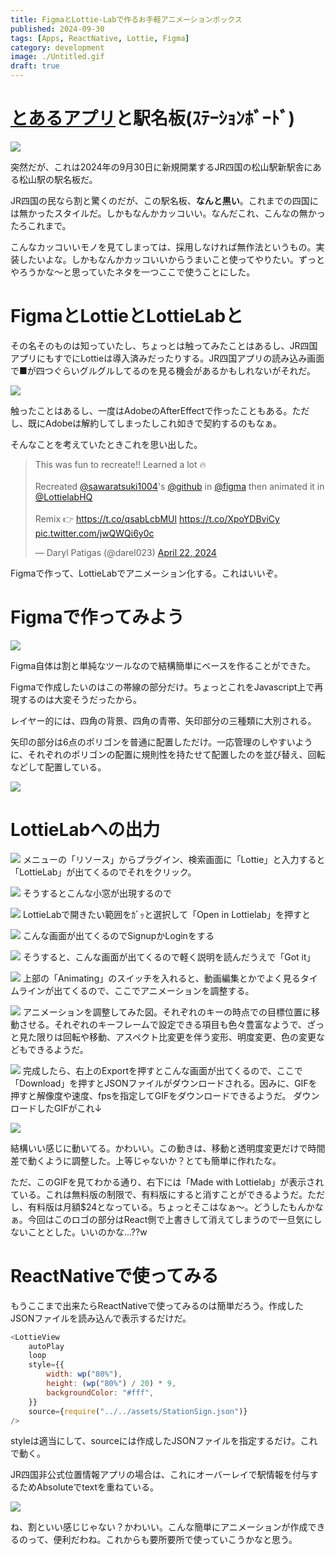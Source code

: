 ```yaml
---
title: FigmaとLottie-Labで作るお手軽アニメーションボックス
published: 2024-09-30
tags: [Apps, ReactNative, Lottie, Figma]
category: development
image: ./Untitled.gif
draft: true
---
```

# [とあるアプリ](https://haruk.in/?page=Apps&app_id=JRShikoku)と駅名板(ｽﾃｰｼｮﾝﾎﾞｰﾄﾞ)

![](./Screenshot_20240830-032809_YouTube.png)

突然だが、これは2024年の9月30日に新規開業するJR四国の松山駅新駅舎にある松山駅の駅名板だ。

JR四国の民なら割と驚くのだが、この駅名板、**なんと黒い**。これまでの四国には無かったスタイルだ。しかもなんかカッコいい。なんだこれ、こんなの無かったろこれまで。

こんなカッコいいモノを見てしまっては、採用しなければ無作法というもの。実装したいよな。しかもなんかカッコいいからうまいこと使ってやりたい。ずっとやろうかな～と思っていたネタを一つここで使うことにした。

# FigmaとLottieとLottieLabと

その名そのものは知っていたし、ちょっとは触ってみたことはあるし、JR四国アプリにもすでにLottieは導入済みだったりする。JR四国アプリの読み込み画面で■が四つぐらいグルグルしてるのを見る機会があるかもしれないがそれだ。

![](./Screenshot_20240901-023238.png)

触ったことはあるし、一度はAdobeのAfterEffectで作ったこともある。ただし、既にAdobeは解約してしまったしこれ如きで契約するのもなぁ。

そんなことを考えていたときこれを思い出した。
<blockquote class="twitter-tweet"><p lang="en" dir="ltr">This was fun to recreate!! Learned a lot 🔥<br><br>Recreated <a href="https://twitter.com/sawaratsuki1004?ref_src=twsrc%5Etfw">@sawaratsuki1004</a>&#39;s <a href="https://twitter.com/github?ref_src=twsrc%5Etfw">@github</a> in <a href="https://twitter.com/figma?ref_src=twsrc%5Etfw">@figma</a> then animated it in <a href="https://twitter.com/LottielabHQ?ref_src=twsrc%5Etfw">@LottielabHQ</a> <br> <br>Remix 👉 <a href="https://t.co/qsabLcbMUl">https://t.co/qsabLcbMUl</a> <a href="https://t.co/XpoYDBviCy">https://t.co/XpoYDBviCy</a> <a href="https://t.co/jwQWQi6y0c">pic.twitter.com/jwQWQi6y0c</a></p>&mdash; Daryl Patigas (@darel023) <a href="https://twitter.com/darel023/status/1782224694973989036?ref_src=twsrc%5Etfw">April 22, 2024</a></blockquote> <script async src="https://platform.twitter.com/widgets.js" charset="utf-8"></script> 

Figmaで作って、LottieLabでアニメーション化する。これはいいぞ。

# Figmaで作ってみよう

![](./image.png)

Figma自体は割と単純なツールなので結構簡単にベースを作ることができた。

Figmaで作成したいのはこの帯線の部分だけ。ちょっとこれをJavascript上で再現するのは大変そうだったから。

レイヤー的には、四角の背景、四角の青帯、矢印部分の三種類に大別される。

矢印の部分は6点のポリゴンを普通に配置しただけ。一応管理のしやすいように、それぞれのポリゴンの配置に規則性を持たせて配置したのを並び替え、回転などして配置している。

![](./image-1.png)

# LottieLabへの出力

![](image-2.png)
メニューの「リソース」からプラグイン、検索画面に「Lottie」と入力すると「LottieLab」が出てくるのでそれをクリック。
 
![](image-3.png)
そうするとこんな小窓が出現するので

![](image-4.png)
LottieLabで開きたい範囲をｶﾞｯと選択して「Open in Lottielab」を押すと

![](image-5.png)
こんな画面が出てくるのでSignupかLoginをする

![](image-6.png)
そうすると、こんな画面が出てくるので軽く説明を読んだうえで「Got it」

![](image-7.png)
上部の「Animating」のスイッチを入れると、動画編集とかでよく見るタイムラインが出てくるので、ここでアニメーションを調整する。

![](image-8.png)
アニメーションを調整してみた図。それぞれのキーの時点での目標位置に移動させる。それぞれのキーフレームで設定できる項目も色々豊富なようで、ざっと見た限りは回転や移動、アスペクト比変更を伴う変形、明度変更、色の変更などもできるようだ。

![](image-9.png)
完成したら、右上のExportを押すとこんな画面が出てくるので、ここで「Download」を押すとJSONファイルがダウンロードされる。因みに、GIFを押すと解像度や速度、fpsを指定してGIFをダウンロードできるようだ。
ダウンロードしたGIFがこれ↓

![](./Untitled.gif)

結構いい感じに動いてる。かわいい。この動きは、移動と透明度変更だけで時間差で動くように調整した。上等じゃないか？とても簡単に作れたな。

ただ、このGIFを見てわかる通り、右下には「Made with Lottielab」が表示されている。これは無料版の制限で、有料版にすると消すことができるようだ。ただし、有料版は月額$24となっている。ちょっとそこはなぁ～。どうしたもんかなぁ。今回はこのロゴの部分はReact側で上書きして消えてしまうので一旦気にしないこととした。いいのかな...??w

# ReactNativeで使ってみる
もうここまで出来たらReactNativeで使ってみるのは簡単だろう。作成したJSONファイルを読み込んで表示するだけだ。

```javascript
<LottieView
    autoPlay
    loop
    style={{
        width: wp("80%"),
        height: (wp("80%") / 20) * 9,
        backgroundColor: "#fff",
    }}
    source={require("../../assets/StationSign.json")}
/>
```

styleは適当にして、sourceには作成したJSONファイルを指定するだけ。これで動く。

JR四国非公式位置情報アプリの場合は、これにオーバーレイで駅情報を付与するためAbsoluteでtextを重ねている。

![](./無題の動画%20‐%20Clipchampで作成.gif)

ね、割といい感じじゃない？かわいい。こんな簡単にアニメーションが作成できるのって、便利だわね。これからも要所要所で使っていこうかなと思う。